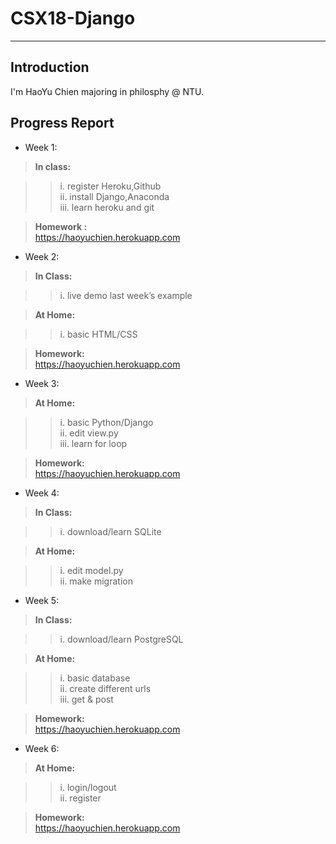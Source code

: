 # CSX18-Django
---
## Introduction
I'm HaoYu Chien majoring in philosphy @ NTU.
## Progress Report
* Week 1:

> **In class:**

>> i. register Heroku,Github  
>> ii. install Django,Anaconda  
>> iii. learn heroku and git

> **Homework :**  
https://haoyuchien.herokuapp.com

* Week 2:

> **In Class:**

>> i. live demo last week’s example  

> **At Home:**

>> i. basic HTML/CSS  

> **Homework:**  
https://haoyuchien.herokuapp.com

* Week 3:

> **At Home:**

>> i. basic Python/Django  
>> ii. edit view.py  
>> iii. learn for loop  

> **Homework:**  
https://haoyuchien.herokuapp.com

* Week 4:

> **In Class:**

>> i. download/learn SQLite

> **At Home:**

>> i. edit model.py  
>> ii. make migration

* Week 5:

> **In Class:**

>> i. download/learn PostgreSQL

> **At Home:**

>> i. basic database  
>> ii. create different urls  
>> iii. get & post 

> **Homework:**  
https://haoyuchien.herokuapp.com

* Week 6:

> **At Home:**

>> i. login/logout  
>> ii. register

> **Homework:**  
https://haoyuchien.herokuapp.com